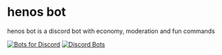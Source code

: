 # henos bot
henos bot is a discord bot with economy, moderation and fun commands  
  
[![Bots for Discord](https://botsfordiscord.com/api/bot/756310632793505832/widget)](https://botsfordiscord.com/bots/756310632793505832)  [![Discord Bots](https://discordbots.org/api/widget/756310632793505832.svg)](https://discordbots.org/bot/756310632793505832)
